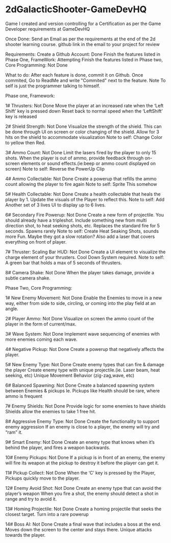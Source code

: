 # 2dGalacticShooter-GameDevHQ
Game I created and version controlling for a Certification as per the Game Developer requirements at GameDevHQ

Once Done:
  Send an Email as per the requirements at the end of the 2d shooter learning course.
  github link in the email to your project for review
  
Requirements:
  Create a Github Account: Done
  Finish the features listed in Phase One, FrameWork: Attempting
  Finish the features listed in Phase two, Core Programming: Not Done 

What to do:
After each feature is done, commit it on Github.
Once commited, Go to ReadMe and write "Commited" next to the feature.
Note To self is just the programmer talking to himself.

Phase one, Framework:

1#  Thrusters: Not Done
    Move the player at an increased rate when the ‘Left Shift’ key is pressed down
    Reset back to normal speed when the ‘LeftShift’ key is released

2#  Shield Strength: Not Done
    Visualize the strength of the shield. This can be done through UI on screen or color changing of the shield.
    Allow for 3 hits on the shield to accommodate visualization
    Note to self: Change Color to yellow then Red.

3#  Ammo Count: Not Done
    Limit the lasers fired by the player to only 15 shots.
    When the player is out of ammo, provide feedback through on-screen elements or sound effects.(ie:beep or ammo count displayed on screen)
      Note to self: Reverse the PowerUp Clip

4#  Ammo Collectable: Not Done
    Create a powerup that refills the ammo count allowing the player to fire again
      Note to self: Sprite This somehow

5#  Health Collectable: Not Done
    Create a health collectable that heals the player by 1. Update the visuals of the Player to reflect this.
    Note to self: Add Another set of 3 lives UI to display up to 6 lives.
    
6#  Secondary Fire Powerup: Not Done
    Create a new form of projectile. You should already have a tripleshot. Include something new from multi direction shot, to heat seeking shots, etc.
    Replaces the standard fire for 5 seconds.
    Spawns rarely
    Note to self: Create Heat Seaking Shots, sounds more Fun. Maybe they got a slow rotation?
      Also add a laser that covers everything on front of player.
    
7#  Thruster: Scaling Bar HUD: Not Done
    Create a UI element to visualize the charge element of your thrusters.
    Cool Down System required.
    Note to self: A green bar that holds a max of 5 seconds of thrusters.
    
8#  Camera Shake: Not Done
    When the player takes damage, provide a subtle camera shake.


Phase Two, Core Programming:

1#  New Enemy Movement: Not Done
    Enable the Enemies to move in a new way, either from side to side, circling, or coming into the play field at an angle.
    
2#  Player Ammo: Not Done
    Visualize on screen the ammo count of the player in the form of current/max.
    
3#  Wave System: Not Done
    Implement wave sequencing of enemies with more enemies coming each wave.
    
4#  Negative Pickup: Not Done
    Create a powerup that negatively affects the player.
    
5#  New Enemy Type: Not Done
    Create enemy types that can fire & damage the player
    Create enemy type with unique projectile.(ie. Laser beam, heat seeking, etc)
    Unique Movement Behavior (zig-zag,wave, etc)
    
6#  Balanced Spawning: Not Done
    Create a balanced spawning system between Enemies & pickups
    Ie. Pickups like Health should be rare, where ammo is frequent
    
7#  Enemy Shields: Not Done
    Provide logic for some enemies to have shields
    Shields allow the enemies to take 1 free hit.
    
8#  Aggressive Enemy Type: Not Done
    Create the functionality to support enemy aggression
    If an enemy is close to a player, the enemy will try and “ram” it.
    
9#  Smart Enemy: Not Done
    Create an enemy type that knows when it’s behind the player, and fires a weapon backwards.
    
10#  Enemy Pickups: Not Done
     If a pickup is in front of an enemy, the enemy will fire its weapon at the pickup to destroy it before the player can get it.
     
11#  Pickup Collect: Not Done
     When the ‘C’ key is pressed by the Player, Pickups quickly move to the player.
     
12#  Enemy Avoid Shot: Not Done
     Create an enemy type that can avoid the player’s weapon
     When you fire a shot, the enemy should detect a shot in range and try to avoid it.
     
13#  Homing Projectile: Not Done
     Create a homing projectile that seeks the closest target.
     Turn into a rare powerup
     
14#  Boss AI: Not Done
     Create a final wave that includes a boss at the end.
     Moves down the screen to the center and stays there.
     Unique attacks towards the player.
     
